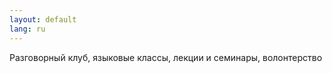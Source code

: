 ```yaml
---
layout: default
lang: ru
---
```

Разговорный клуб, языковые классы, лекции и семинары, волонтерство

